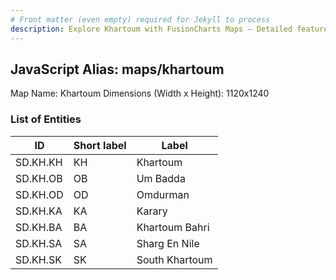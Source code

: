 ```yaml
---
# Front matter (even empty) required for Jekyll to process
description: Explore Khartoum with FusionCharts Maps – Detailed features for seamless integration. Try now & enhance your data visualization today! 
---
```


## JavaScript Alias: maps/khartoum

Map Name: Khartoum
Dimensions (Width x Height): 1120x1240

### List of Entities

| ID      | Short label | Label                   |
| ------- | ----------- | ----------------------- |
|SD.KH.KH|KH|Khartoum|
|SD.KH.OB|OB|Um Badda|
|SD.KH.OD|OD|Omdurman|
|SD.KH.KA|KA|Karary|
|SD.KH.BA|BA|Khartoum Bahri|
|SD.KH.SA|SA|Sharg En Nile|
|SD.KH.SK|SK|South Khartoum|
